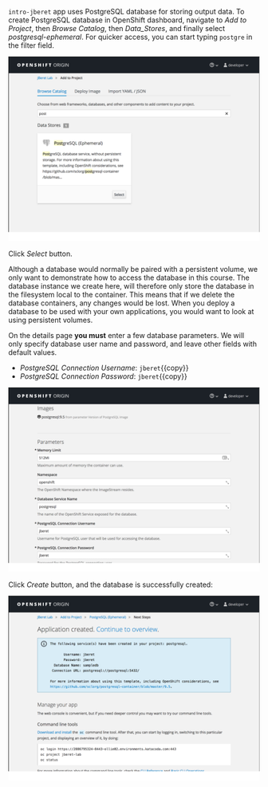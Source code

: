 ``intro-jberet`` app uses PostgreSQL database for storing output data. 
To create PostgreSQL database in OpenShift dashboard, 
navigate to _Add to Project_, then _Browse Catalog_, then _Data_Stores_, and finally select _postgresql-ephemeral_.
For quicker access, you can start typing ``postgre`` in the filter field.

![Select PostgreSQL](../../assets/intro-openshift/java-batch-processing/03-catalog-postgresql.png)

Click _Select_ button.

Although a database would normally be paired with a persistent volume, we only want to demonstrate how to access the database in this course. The database instance we create here, will therefore only store the database in the filesystem local to the container. This means that if we delete the database containers, any changes would be lost. When you deploy a database to be used with your own applications, you would want to look at using persistent volumes.

On the details page **you must** enter a few database parameters. We will only specify database
user name and password, and leave other fields with default values.

* _PostgreSQL Connection Username_: ``jberet``{{copy}}
* _PostgreSQL Connection Password_: ``jberet``{{copy}}

![PostgreSQL Parameters](../../assets/intro-openshift/java-batch-processing/03-postgresql-params.png)

Click _Create_ button, and the database is successfully created:

![PostgreSQL Created](../../assets/intro-openshift/java-batch-processing/03-postgresql-created.png)


